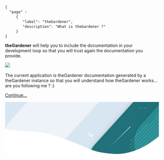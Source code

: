 ```thegardener
{
  "page" :
     {
        "label": "theGardener",
        "description": "What is theGardener ?"
     }
}
```


**theGardener** will help you to include the documentation in your development loop so that you will trust again the documentation you provide.

![](assets/development_workflow.png)


The current application is theGardener documentation generated by a theGardener instance so that you will understand how theGardener works... are you following me ? :) 

[Continue...](thegardener://path=theGardener>>_/theTeaser)


![](../assets/images/banner.png)